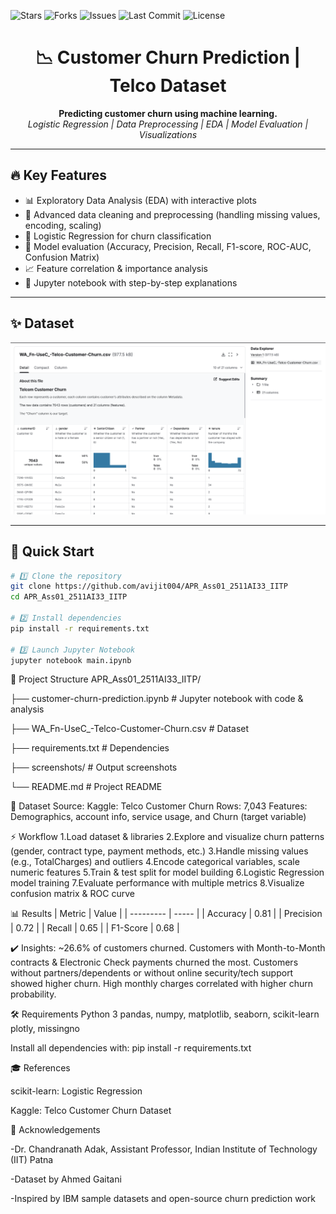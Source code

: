 <!-- PROJECT SHIELD BADGES -->
![Stars](https://img.shields.io/github/stars/avijit004/APR_Ass01_2511AI33_IITP?style=social)
![Forks](https://img.shields.io/github/forks/avijit004/APR_Ass01_2511AI33_IITP?style=social)
![Issues](https://img.shields.io/github/issues/avijit004/APR_Ass01_2511AI33_IITP)
![Last Commit](https://img.shields.io/github/last-commit/avijit004/APR_Ass01_2511AI33_IITP)
![License](https://img.shields.io/github/license/avijit004/APR_Ass01_2511AI33_IITP)

<!-- PROJECT TITLE -->
<h1 align="center">📉 Customer Churn Prediction | Telco Dataset</h1>

<p align="center">
  <b>Predicting customer churn using machine learning.</b><br>
  <i>Logistic Regression | Data Preprocessing | EDA | Model Evaluation | Visualizations</i>
</p>

---

## 🔥 Key Features

- 📊 Exploratory Data Analysis (EDA) with interactive plots  
- 🧹 Advanced data cleaning and preprocessing (handling missing values, encoding, scaling)  
- 🤖 Logistic Regression for churn classification  
- 🎯 Model evaluation (Accuracy, Precision, Recall, F1-score, ROC-AUC, Confusion Matrix)  
- 📈 Feature correlation & importance analysis  
- 📂 Jupyter notebook with step-by-step explanations  

---

## ✨ Dataset

<p align="center">
  <img alt="Dataset Preview" src="Screenshots/ss.png" length= "2880" width="1574">
</p>

---
## 🚀 Quick Start

```bash
# 1️⃣ Clone the repository
git clone https://github.com/avijit004/APR_Ass01_2511AI33_IITP
cd APR_Ass01_2511AI33_IITP

# 2️⃣ Install dependencies
pip install -r requirements.txt

# 3️⃣ Launch Jupyter Notebook
jupyter notebook main.ipynb
```


🧰 Project Structure
APR_Ass01_2511AI33_IITP/


├── customer-churn-prediction.ipynb               # Jupyter notebook with code & analysis

├── WA_Fn-UseC_-Telco-Customer-Churn.csv   # Dataset

├── requirements.txt            # Dependencies

├── screenshots/                # Output screenshots

└── README.md                   # Project README



📇 Dataset
Source: Kaggle: Telco Customer Churn
Rows: 7,043
Features: Demographics, account info, service usage, and Churn (target variable)



⚡ Workflow
1.Load dataset & libraries
2.Explore and visualize churn patterns (gender, contract type, payment methods, etc.)
3.Handle missing values (e.g., TotalCharges) and outliers
4.Encode categorical variables, scale numeric features
5.Train & test split for model building
6.Logistic Regression model training
7.Evaluate performance with multiple metrics
8.Visualize confusion matrix & ROC curve



📊 Results
| Metric    | Value |
| --------- | ----- |
| Accuracy  | 0.81  |
| Precision | 0.72  |
| Recall    | 0.65  |
| F1-Score  | 0.68  |



✔️ Insights:
~26.6% of customers churned.
Customers with Month-to-Month contracts & Electronic Check payments churned the most.
Customers without partners/dependents or without online security/tech support showed higher churn.
High monthly charges correlated with higher churn probability.

🛠️ Requirements
Python 3
pandas, numpy, matplotlib, seaborn, scikit-learn
plotly, missingno

Install all dependencies with:
pip install -r requirements.txt


🎓 References

scikit-learn: Logistic Regression

Kaggle: Telco Customer Churn Dataset

🙏 Acknowledgements

-Dr. Chandranath Adak, Assistant Professor, Indian Institute of Technology (IIT) Patna

-Dataset by Ahmed Gaitani

-Inspired by IBM sample datasets and open-source churn prediction work
